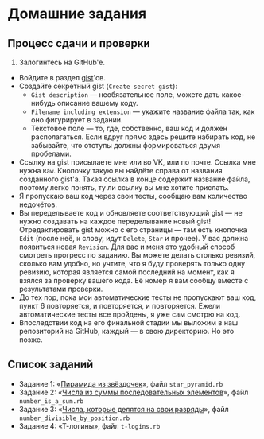 # Домашние задания

## Процесс сдачи и проверки

1. Залогинтесь на GitHub'е.
* Войдите в раздел [gist](https://gist.github.com/)'ов.
* Создайте секретный gist (`Create secret gist`):
  * `Gist description` — необязательное поле, можете дать какое-нибудь описание вашему коду.
  * `Filename including extension` — укажите название файла так, как оно фигурирует в задании.
  * Текстовое поле — то, где, собственно, ваш код и должен располагаться. Если вдруг прямо здесь решите набирать код, не забывайте, что отступы должны формироваться двумя пробелами.
* Ссылку на gist присылаете мне или во VK, или по почте. Ссылка мне нужна `Raw`. Кнопочку такую вы найдёте справа от названия созданного gist'а. Такая ссылка в конце содержит название файла, поэтому легко понять, ту ли ссылку вы мне хотите прислать.
* Я пропускаю ваш код через свои тесты, сообщаю вам количество недочётов.
* Вы переделываете код и обновляете соответствующий gist — не нужно создавать на каждое переделывание новый gist! Отредактировать gist можно с его страницы — там есть кнопочка `Edit` (после неё, к слову, идут `Delete`, `Star` и прочее). У вас должна появиться новая `Revision`. Для вас и меня это удобный способ смотреть прогресс по заданию. Вы можете делать столько ревизий, сколько вам удобно, но учтите, что я буду проверять только одну ревизию, которая является самой последний на момент, как я взялся за проверку вашего кода. Её номер я вам сообщу вместе с результатами проверки.
* До тех пор, пока мои автоматические тесты не пропускают ваш код, пункт 6 повторяется, и повторяется, и повторяется. Ежели автоматические тесты все пройдены, я уже сам смотрю на код.
* Впоследствии код на его финальной стадии мы выложим в наш репозиторий на GitHub, каждый — в свою директорию. Но это позже.

## Список заданий

* Задание 1: «[Пирамида из звёздочек](star_pyramid.md)», файл `star_pyramid.rb`
* Задание 2: «[Числа из суммы последовательных элементов](number_is_a_sum.md)», файл `number_is_a_sum.rb`
* Задание 3: «[Числа, которые делятся на свои разряды](number_divisible_by_position.md)», файл `number_divisible_by_position.rb`
* Задание 4: «Т-логины», файл `t-logins.rb`
